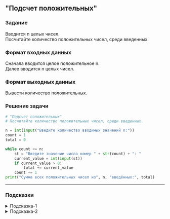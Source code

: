 ## "Подсчет положительных"

### Задание

Вводится n целых чисел. \
Посчитайте количество положительных чисел, среди введенных.

### Формат входных данных

Сначала вводится целое положительное n. \
Далее вводится n целых чисел.

### Формат выходных данных

Вывести количество положительных.

### Решение задачи

```python
# "Подсчет положительных"
# Посчитайте количество положительных чисел, среди введенных.

n = int(input("Введите количество вводимых значений n:"))
count = 1
total = 0

while count <= n:
    st = "Введите значение числа номер " + str(count) + ": "
    current_value = int(input(st))
    if current_value > 0:
        total += current_value
    count += 1
print("Сумма всех положительных чисел из", n, "введённых:", total)
```

---

### Подсказки

<details>
<summary>Подсказка-1</summary>
Смотри пример "Нахождение количества чисел кратных трем в диапазоне [a, b]"
</details>

<details>
<summary>Подсказка-2</summary>
Воспользуйтесь заготовкой кода, дописав недостающие строки:

```python
n = int(input("n: "))
i = 0
num_positive = 0  # Счетчик положительных чисел
while i < n:
    number = int(input("number: "))
    ...
    ...
    # TODO: you code here...
    i += 1
print("Было введено", num_positive, "положительных чисел")
```
</details>

